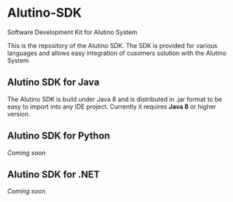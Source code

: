 # AIutino-SDK

Software Development Kit for AIutino System

This is the repository of the AIutino SDK. 
The SDK is provided for various languages and allows easy integration of cusomers solution with the AIutino System

## AIutino SDK for Java

The AIutino SDK is build under Java 8 and is distributed in .jar format to be easy to import into any IDE project.
Currently it requires **Java 8** or higher version.

## AIutino SDK for Python

*Coming soon*

## AIutino SDK for .NET

*Coming soon*